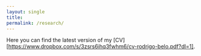 ```yaml
---
layout: single
title: 
permalink: /research/
---
```



Here you can find the latest version of my [CV][https://www.dropbox.com/s/3zsrs6ihq3fwhm6/cv-rodrigo-belo.pdf?dl=1].


